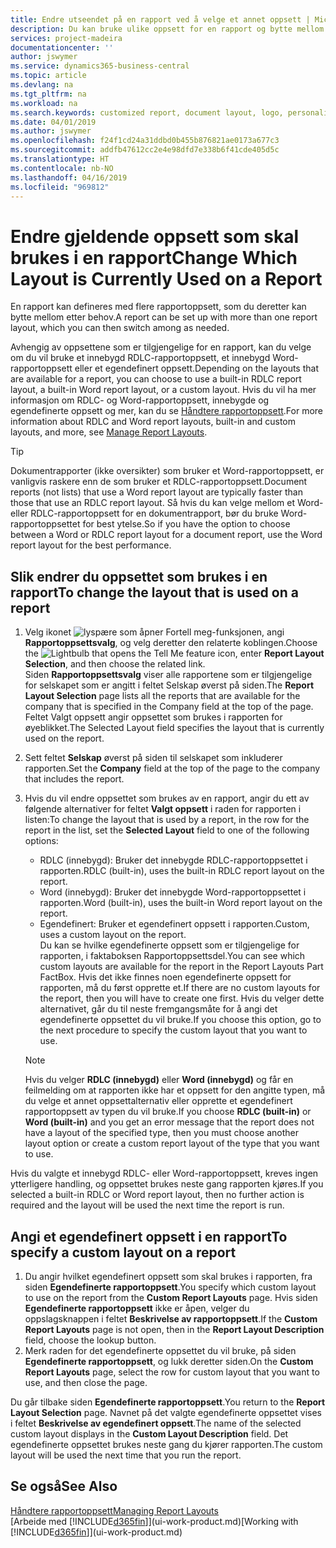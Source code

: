 ```yaml
---
title: Endre utseendet på en rapport ved å velge et annet oppsett | Microsoft-dokumentasjon
description: Du kan bruke ulike oppsett for en rapport og bytte mellom oppsett for å endre utseendet på den.
services: project-madeira
documentationcenter: ''
author: jswymer
ms.service: dynamics365-business-central
ms.topic: article
ms.devlang: na
ms.tgt_pltfrm: na
ms.workload: na
ms.search.keywords: customized report, document layout, logo, personalize
ms.date: 04/01/2019
ms.author: jswymer
ms.openlocfilehash: f24f1cd24a31ddbd0b455b876821ae0173a677c3
ms.sourcegitcommit: addfb47612cc2e4e98dfd7e338b6f41cde405d5c
ms.translationtype: HT
ms.contentlocale: nb-NO
ms.lasthandoff: 04/16/2019
ms.locfileid: "969812"
---
```

# <a name="change-which-layout-is-currently-used-on-a-report"></a><span data-ttu-id="52f1b-103">Endre gjeldende oppsett som skal brukes i en rapport</span><span class="sxs-lookup"><span data-stu-id="52f1b-103">Change Which Layout is Currently Used on a Report</span></span>
<span data-ttu-id="52f1b-104">En rapport kan defineres med flere rapportoppsett, som du deretter kan bytte mellom etter behov.</span><span class="sxs-lookup"><span data-stu-id="52f1b-104">A report can be set up with more than one report layout, which you can then switch among as needed.</span></span>

<span data-ttu-id="52f1b-105">Avhengig av oppsettene som er tilgjengelige for en rapport, kan du velge om du vil bruke et innebygd RDLC-rapportoppsett, et innebygd Word-rapportoppsett eller et egendefinert oppsett.</span><span class="sxs-lookup"><span data-stu-id="52f1b-105">Depending on the layouts that are available for a report, you can choose to use a built-in RDLC report layout, a built-in Word report layout, or a custom layout.</span></span> <span data-ttu-id="52f1b-106">Hvis du vil ha mer informasjon om RDLC- og Word-rapportoppsett, innebygde og egendefinerte oppsett og mer, kan du se [Håndtere rapportoppsett](ui-manage-report-layouts.md).</span><span class="sxs-lookup"><span data-stu-id="52f1b-106">For more information about RDLC and Word report layouts, built-in and custom layouts, and more, see [Manage Report Layouts](ui-manage-report-layouts.md).</span></span>

> [!TIP]  
> <span data-ttu-id="52f1b-107">Dokumentrapporter (ikke oversikter) som bruker et Word-rapportoppsett, er vanligvis raskere enn de som bruker et RDLC-rapportoppsett.</span><span class="sxs-lookup"><span data-stu-id="52f1b-107">Document reports (not lists) that use a Word report layout are typically faster than those that use an RDLC report layout.</span></span> <span data-ttu-id="52f1b-108">Så hvis du kan velge mellom et Word- eller RDLC-rapportoppsett for en dokumentrapport, bør du bruke Word-rapportoppsettet for best ytelse.</span><span class="sxs-lookup"><span data-stu-id="52f1b-108">So if you have the option to choose between a Word or RDLC report layout for a document report, use the Word report layout for the best performance.</span></span>  

## <a name="to-change-the-layout-that-is-used-on-a-report"></a><span data-ttu-id="52f1b-109">Slik endrer du oppsettet som brukes i en rapport</span><span class="sxs-lookup"><span data-stu-id="52f1b-109">To change the layout that is used on a report</span></span>
1. <span data-ttu-id="52f1b-110">Velg ikonet ![lyspære som åpner Fortell meg-funksjonen](media/ui-search/search_small.png "Fortell hva du vil gjøre"), angi **Rapportoppsettsvalg**, og velg deretter den relaterte koblingen.</span><span class="sxs-lookup"><span data-stu-id="52f1b-110">Choose the ![Lightbulb that opens the Tell Me feature](media/ui-search/search_small.png "Tell me what you want to do") icon, enter **Report Layout Selection**, and then choose the related link.</span></span>  
   <span data-ttu-id="52f1b-111">Siden **Rapportoppsettsvalg** viser alle rapportene som er tilgjengelige for selskapet som er angitt i feltet Selskap øverst på siden.</span><span class="sxs-lookup"><span data-stu-id="52f1b-111">The **Report Layout Selection** page lists all the reports that are available for the company that is specified in the Company field at the top of the page.</span></span> <span data-ttu-id="52f1b-112">Feltet Valgt oppsett angir oppsettet som brukes i rapporten for øyeblikket.</span><span class="sxs-lookup"><span data-stu-id="52f1b-112">The Selected Layout field specifies the layout that is currently used on the report.</span></span>
2. <span data-ttu-id="52f1b-113">Sett feltet **Selskap** øverst på siden til selskapet som inkluderer rapporten.</span><span class="sxs-lookup"><span data-stu-id="52f1b-113">Set the **Company** field at the top of the page to the company that includes the report.</span></span>
3. <span data-ttu-id="52f1b-114">Hvis du vil endre oppsettet som brukes av en rapport, angir du ett av følgende alternativer for feltet **Valgt oppsett** i raden for rapporten i listen:</span><span class="sxs-lookup"><span data-stu-id="52f1b-114">To change the layout that is used by a report, in the row for the report in the list, set the **Selected Layout** field to one of the following options:</span></span>
   * <span data-ttu-id="52f1b-115">RDLC (innebygd): Bruker det innebygde RDLC-rapportoppsettet i rapporten.</span><span class="sxs-lookup"><span data-stu-id="52f1b-115">RDLC (built-in), uses the built-in RDLC report layout on the report.</span></span>
   * <span data-ttu-id="52f1b-116">Word (innebygd): Bruker det innebygde Word-rapportoppsettet i rapporten.</span><span class="sxs-lookup"><span data-stu-id="52f1b-116">Word (built-in), uses the built-in Word report layout on the report.</span></span>
   * <span data-ttu-id="52f1b-117">Egendefinert: Bruker et egendefinert oppsett i rapporten.</span><span class="sxs-lookup"><span data-stu-id="52f1b-117">Custom, uses a custom layout on the report.</span></span>  
     <span data-ttu-id="52f1b-118">Du kan se hvilke egendefinerte oppsett som er tilgjengelige for rapporten, i faktaboksen Rapportoppsettsdel.</span><span class="sxs-lookup"><span data-stu-id="52f1b-118">You can see which custom layouts are available for the report in the Report Layouts Part FactBox.</span></span> <span data-ttu-id="52f1b-119">Hvis det ikke finnes noen egendefinerte oppsett for rapporten, må du først opprette et.</span><span class="sxs-lookup"><span data-stu-id="52f1b-119">If there are no custom layouts for the report, then you will have to create one first.</span></span> <span data-ttu-id="52f1b-120">Hvis du velger dette alternativet, går du til neste fremgangsmåte for å angi det egendefinerte oppsettet du vil bruke.</span><span class="sxs-lookup"><span data-stu-id="52f1b-120">If you choose this option, go to the next procedure to specify the custom layout that you want to use.</span></span>

    > [!NOTE]  
    >   <span data-ttu-id="52f1b-121">Hvis du velger **RDLC (innebygd)** eller **Word (innebygd)** og får en feilmelding om at rapporten ikke har et oppsett for den angitte typen, må du velge et annet oppsettalternativ eller opprette et egendefinert rapportoppsett av typen du vil bruke.</span><span class="sxs-lookup"><span data-stu-id="52f1b-121">If you choose **RDLC (built-in)** or **Word (built-in)** and you get an error message that the report does not have a layout of the specified type, then you must choose another layout option or create a custom report layout of the type that you want to use.</span></span>

<span data-ttu-id="52f1b-122">Hvis du valgte et innebygd RDLC- eller Word-rapportoppsett, kreves ingen ytterligere handling, og oppsettet brukes neste gang rapporten kjøres.</span><span class="sxs-lookup"><span data-stu-id="52f1b-122">If you selected a built-in RDLC or Word report layout, then no further action is required and the layout will be used the next time the report is run.</span></span>

## <a name="to-specify-a-custom-layout-on-a-report"></a><span data-ttu-id="52f1b-123">Angi et egendefinert oppsett i en rapport</span><span class="sxs-lookup"><span data-stu-id="52f1b-123">To specify a custom layout on a report</span></span>
1. <span data-ttu-id="52f1b-124">Du angir hvilket egendefinert oppsett som skal brukes i rapporten, fra siden **Egendefinerte rapportoppsett**.</span><span class="sxs-lookup"><span data-stu-id="52f1b-124">You specify which custom layout to use on the report from the **Custom Report Layouts** page.</span></span> <span data-ttu-id="52f1b-125">Hvis siden **Egendefinerte rapportoppsett** ikke er åpen, velger du oppslagsknappen i feltet **Beskrivelse av rapportoppsett**.</span><span class="sxs-lookup"><span data-stu-id="52f1b-125">If the **Custom Report Layouts** page is not open, then in the **Report Layout Description** field, choose the lookup button.</span></span>
2. <span data-ttu-id="52f1b-126">Merk raden for det egendefinerte oppsettet du vil bruke, på siden **Egendefinerte rapportoppsett**, og lukk deretter siden.</span><span class="sxs-lookup"><span data-stu-id="52f1b-126">On the **Custom Report Layouts** page, select the row for custom layout that you want to use, and then close the page.</span></span>

<span data-ttu-id="52f1b-127">Du går tilbake siden **Egendefinerte rapportoppsett**.</span><span class="sxs-lookup"><span data-stu-id="52f1b-127">You return to the **Report Layout Selection** page.</span></span> <span data-ttu-id="52f1b-128">Navnet på det valgte egendefinerte oppsettet vises i feltet **Beskrivelse av egendefinert oppsett**.</span><span class="sxs-lookup"><span data-stu-id="52f1b-128">The name of the selected custom layout displays in the **Custom Layout Description** field.</span></span> <span data-ttu-id="52f1b-129">Det egendefinerte oppsettet brukes neste gang du kjører rapporten.</span><span class="sxs-lookup"><span data-stu-id="52f1b-129">The custom layout will be used the next time that you run the report.</span></span>

## <a name="see-also"></a><span data-ttu-id="52f1b-130">Se også</span><span class="sxs-lookup"><span data-stu-id="52f1b-130">See Also</span></span>
[<span data-ttu-id="52f1b-131">Håndtere rapportoppsett</span><span class="sxs-lookup"><span data-stu-id="52f1b-131">Managing Report Layouts</span></span>](ui-manage-report-layouts.md)  
<span data-ttu-id="52f1b-132">[Arbeide med [!INCLUDE[d365fin](includes/d365fin_md.md)]](ui-work-product.md)</span><span class="sxs-lookup"><span data-stu-id="52f1b-132">[Working with [!INCLUDE[d365fin](includes/d365fin_md.md)]](ui-work-product.md)</span></span>
